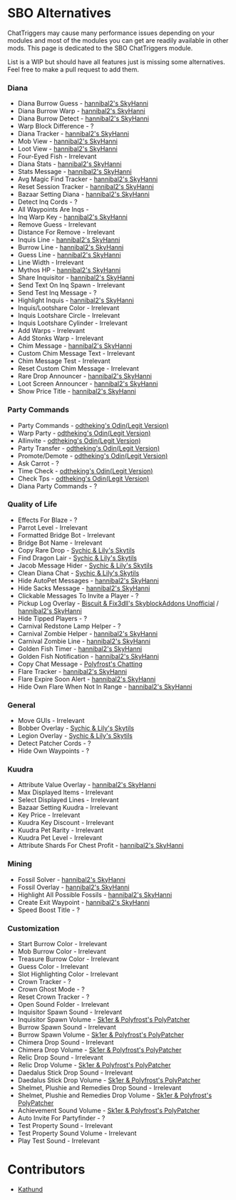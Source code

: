 # SBO Alternatives

ChatTriggers may cause many performance issues depending on your modules and most of the modules you can get are readily available in other mods. This page is dedicated to the SBO ChatTriggers module.

List is a WIP but should have all features just is missing some alternatives. Feel free to make a pull request to add them.

### Diana
* Diana Burrow Guess - [hannibal2's SkyHanni](https://modrinth.com/mod/skyhanni)
* Diana Burrow Warp - [hannibal2's SkyHanni](https://modrinth.com/mod/skyhanni)
* Diana Burrow Detect - [hannibal2's SkyHanni](https://modrinth.com/mod/skyhanni)
* Warp Block Difference - ?
* Diana Tracker - [hannibal2's SkyHanni](https://modrinth.com/mod/skyhanni)
* Mob View - [hannibal2's SkyHanni](https://modrinth.com/mod/skyhanni)
* Loot View - [hannibal2's SkyHanni](https://modrinth.com/mod/skyhanni)
* Four-Eyed Fish - Irrelevant
* Diana Stats - [hannibal2's SkyHanni](https://modrinth.com/mod/skyhanni)
* Stats Message - [hannibal2's SkyHanni](https://modrinth.com/mod/skyhanni)
* Avg Magic Find Tracker - [hannibal2's SkyHanni](https://modrinth.com/mod/skyhanni)
* Reset Session Tracker - [hannibal2's SkyHanni](https://modrinth.com/mod/skyhanni)
* Bazaar Setting Diana - [hannibal2's SkyHanni](https://modrinth.com/mod/skyhanni)
* Detect Inq Cords - ?
* All Waypoints Are Inqs - 
* Inq Warp Key - [hannibal2's SkyHanni](https://modrinth.com/mod/skyhanni)
* Remove Guess - Irrelevant
* Distance For Remove - Irrelevant
* Inquis Line - [hannibal2's SkyHanni](https://modrinth.com/mod/skyhanni)
* Burrow Line - [hannibal2's SkyHanni](https://modrinth.com/mod/skyhanni)
* Guess Line - [hannibal2's SkyHanni](https://modrinth.com/mod/skyhanni)
* Line Width - Irrelevant
* Mythos HP - [hannibal2's SkyHanni](https://modrinth.com/mod/skyhanni)
* Share Inquisitor - [hannibal2's SkyHanni](https://modrinth.com/mod/skyhanni)
* Send Text On Inq Spawn - Irrelevant
* Send Test Inq Message - ?
* Highlight Inquis - [hannibal2's SkyHanni](https://modrinth.com/mod/skyhanni)
* Inquis/Lootshare Color - Irrelevant
* Inquis Lootshare Circle - Irrelevant
* Inquis Lootshare Cylinder - Irrelevant
* Add Warps - Irrelevant
* Add Stonks Warp - Irrelevant
* Chim Message - [hannibal2's SkyHanni](https://modrinth.com/mod/skyhanni)
* Custom Chim Message Text - Irrelevant
* Chim Message Test - Irrelevant
* Reset Custom Chim Message - Irrelevant
* Rare Drop Announcer - [hannibal2's SkyHanni](https://modrinth.com/mod/skyhanni)
* Loot Screen Announcer - [hannibal2's SkyHanni](https://modrinth.com/mod/skyhanni)
* Show Price Title - [hannibal2's SkyHanni](https://modrinth.com/mod/skyhanni)

### Party Commands
* Party Commands - [odtheking's Odin(Legit Version)](https://github.com/odtheking/Odin/releases/latest)
* Warp Party - [odtheking's Odin(Legit Version)](https://github.com/odtheking/Odin/releases/latest)
* Allinvite - [odtheking's Odin(Legit Version)](https://github.com/odtheking/Odin/releases/latest)
* Party Transfer - [odtheking's Odin(Legit Version)](https://github.com/odtheking/Odin/releases/latest)
* Promote/Demote - [odtheking's Odin(Legit Version)](https://github.com/odtheking/Odin/releases/latest)
* Ask Carrot - ?
* Time Check - [odtheking's Odin(Legit Version)](https://github.com/odtheking/Odin/releases/latest)
* Check Tps - [odtheking's Odin(Legit Version)](https://github.com/odtheking/Odin/releases/latest)
* Diana Party Commands - ?

### Quality of Life
* Effects For Blaze - ?
* Parrot Level - Irrelevant
* Formatted Bridge Bot - Irrelevant
* Bridge Bot Name - Irrelevant
* Copy Rare Drop - [Sychic & Lily's Skytils](https://github.com/Skytils/SkytilsMod/releases/latest)
* Find Dragon Lair - [Sychic & Lily's Skytils](https://github.com/Skytils/SkytilsMod/releases/latest)
* Jacob Message Hider - [Sychic & Lily's Skytils](https://github.com/Skytils/SkytilsMod/releases/latest)
* Clean Diana Chat - [Sychic & Lily's Skytils](https://github.com/Skytils/SkytilsMod/releases/latest)
* Hide AutoPet Messages - [hannibal2's SkyHanni](https://modrinth.com/mod/skyhanni)
* Hide Sacks Message - [hannibal2's SkyHanni](https://modrinth.com/mod/skyhanni)
* Clickable Messages To Invite a Player - ?
* Pickup Log Overlay - [Biscuit & Fix3dll's SkyblockAddons Unofficial](https://modrinth.com/mod/skyblockaddons-unofficial) / [hannibal2's SkyHanni](https://modrinth.com/mod/skyhanni)
* Hide Tipped Players - ?
* Carnival Redstone Lamp Helper - ?
* Carnival Zombie Helper - [hannibal2's SkyHanni](https://modrinth.com/mod/skyhanni)
* Carnival Zombie Line - [hannibal2's SkyHanni](https://modrinth.com/mod/skyhanni)
* Golden Fish Timer - [hannibal2's SkyHanni](https://modrinth.com/mod/skyhanni)
* Golden Fish Notification - [hannibal2's SkyHanni](https://modrinth.com/mod/skyhanni)
* Copy Chat Message - [Polyfrost's Chatting](https://modrinth.com/mod/chatting)
* Flare Tracker - [hannibal2's SkyHanni](https://modrinth.com/mod/skyhanni)
* Flare Expire Soon Alert - [hannibal2's SkyHanni](https://modrinth.com/mod/skyhanni)
* Hide Own Flare When Not In Range - [hannibal2's SkyHanni](https://modrinth.com/mod/skyhanni)

### General
* Move GUIs - Irrelevant
* Bobber Overlay - [Sychic & Lily's Skytils](https://github.com/Skytils/SkytilsMod/releases/latest)
* Legion Overlay - [Sychic & Lily's Skytils](https://github.com/Skytils/SkytilsMod/releases/latest)
* Detect Patcher Cords - ?
* Hide Own Waypoints - ?

### Kuudra
* Attribute Value Overlay - [hannibal2's SkyHanni](https://modrinth.com/mod/skyhanni)
* Max Displayed Items - Irrelevant
* Select Displayed Lines - Irrelevant
* Bazaar Setting Kuudra - Irrelevant
* Key Price - Irrelevant
* Kuudra Key Discount - Irrelevant
* Kuudra Pet Rarity - Irrelevant
* Kuudra Pet Level - Irrelevant
* Attribute Shards For Chest Profit - [hannibal2's SkyHanni](https://modrinth.com/mod/skyhanni)

### Mining
* Fossil Solver - [hannibal2's SkyHanni](https://modrinth.com/mod/skyhanni)
* Fossil Overlay - [hannibal2's SkyHanni](https://modrinth.com/mod/skyhanni)
* Highlight All Possible Fossils - [hannibal2's SkyHanni](https://modrinth.com/mod/skyhanni)
* Create Exit Waypoint - [hannibal2's SkyHanni](https://modrinth.com/mod/skyhanni)
* Speed Boost Title - ?

### Customization
* Start Burrow Color - Irrelevant
* Mob Burrow Color - Irrelevant
* Treasure Burrow Color - Irrelevant
* Guess Color - Irrelevant
* Slot Highlighting Color - Irrelevant
* Crown Tracker - ?
* Crown Ghost Mode - ?
* Reset Crown Tracker - ?
* Open Sound Folder - Irrelevant
* Inquisitor Spawn Sound - Irrelevant
* Inquisitor Spawn Volume - [Sk1er & Polyfrost's PolyPatcher](https://modrinth.com/mod/patcher)
* Burrow Spawn Sound - Irrelevant
* Burrow Spawn Volume - [Sk1er & Polyfrost's PolyPatcher](https://modrinth.com/mod/patcher)
* Chimera Drop Sound - Irrelevant
* Chimera Drop Volume - [Sk1er & Polyfrost's PolyPatcher](https://modrinth.com/mod/patcher)
* Relic Drop Sound - Irrelevant
* Relic Drop Volume - [Sk1er & Polyfrost's PolyPatcher](https://modrinth.com/mod/patcher)
* Daedalus Stick Drop Sound - Irrelevant
* Daedalus Stick Drop Volume - [Sk1er & Polyfrost's PolyPatcher](https://modrinth.com/mod/patcher)
* Shelmet, Plushie and Remedies Drop Sound - Irrelevant
* Shelmet, Plushie and Remedies Drop Volume - [Sk1er & Polyfrost's PolyPatcher](https://modrinth.com/mod/patcher)
* Achievement Sound Volume - [Sk1er & Polyfrost's PolyPatcher](https://modrinth.com/mod/patcher)
* Auto Invite For Partyfinder - ?
* Test Property Sound - Irrelevant
* Test Property Sound Volume - Irrelevant
* Play Test Sound - Irrelevant

# Contributors

* [Kathund](https://github.com/Kathund)
